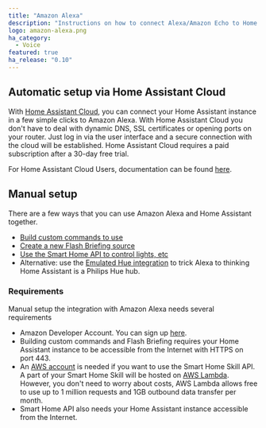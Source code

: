 ```yaml
---
title: "Amazon Alexa"
description: "Instructions on how to connect Alexa/Amazon Echo to Home Assistant."
logo: amazon-alexa.png
ha_category:
  - Voice
featured: true
ha_release: "0.10"
---
```


## Automatic setup via Home Assistant Cloud

With [Home Assistant Cloud](/cloud/), you can connect your Home Assistant instance in a few simple clicks to Amazon Alexa. With Home Assistant Cloud you don't have to deal with dynamic DNS, SSL certificates or opening ports on your router. Just log in via the user interface and a secure connection with the cloud will be established. Home Assistant Cloud requires a paid subscription after a 30-day free trial.

For Home Assistant Cloud Users, documentation can be found [here](https://www.nabucasa.com/config/amazon_alexa/).

## Manual setup

There are a few ways that you can use Amazon Alexa and Home Assistant together.

- [Build custom commands to use](/components/alexa.intent/)
- [Create a new Flash Briefing source](/components/alexa.flash_briefings/)
- [Use the Smart Home API to control lights, etc](/components/alexa.smart_home/)
- Alternative: use the [Emulated Hue integration][emulated-hue-component] to trick Alexa to thinking Home Assistant is a Philips Hue hub.

### Requirements

Manual setup the integration with Amazon Alexa needs several requirements

- Amazon Developer Account. You can sign up [here][amazon-dev-console].
- Building custom commands and Flash Briefing requires your Home Assistant instance to be accessible from the Internet with HTTPS on port 443.
- An [AWS account](https://aws.amazon.com/free/) is needed if you want to use the Smart Home Skill API. A part of your Smart Home Skill will be hosted on [AWS Lambda](https://aws.amazon.com/lambda/pricing/). However, you don't need to worry about costs, AWS Lambda allows free to use up to 1 million requests and 1GB outbound data transfer per month.
- Smart Home API also needs your Home Assistant instance accessible from the Internet.

[amazon-dev-console]: https://developer.amazon.com
[emulated-hue-component]: /components/emulated_hue/
